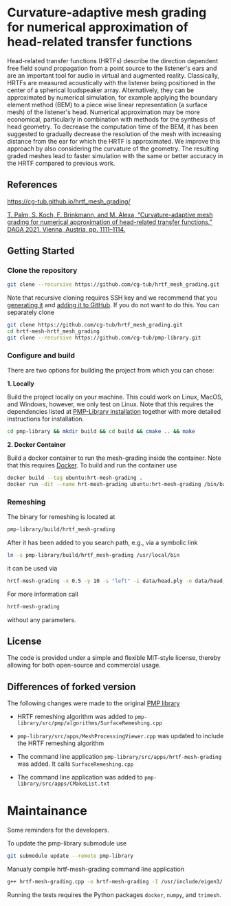 # Curvature-adaptive mesh grading for numerical approximation of head-related transfer functions

Head-related transfer functions (HRTFs) describe the direction dependent free field sound propagation from a point source to the listener's ears and are an important tool for audio in virtual and augmented reality. Classically, HRTFs are measured acoustically with the listener being positioned in the center of a spherical loudspeaker array. Alternatively, they can be approximated by numerical simulation, for example applying the boundary element method (BEM) to a piece wise linear representation (a surface mesh) of the listener's head. Numerical approximation may be more economical, particularly in combination with methods for the synthesis of head geometry. To decrease the computation time of the BEM, it has been suggested to gradually decrease the resolution of the mesh with increasing distance from the ear for which the HRTF is approximated. We improve this approach by also considering the curvature of the geometry. The resulting graded meshes lead to faster simulation with the same or better accuracy in the HRTF compared to previous work.

## References

https://cg-tub.github.io/hrtf_mesh_grading/

[T. Palm, S. Koch, F. Brinkmann, and M. Alexa, “Curvature-adaptive mesh grading for numerical approximation of head-related transfer functions,” DAGA 2021, Vienna, Austria, pp. 1111–1114.](https://www.researchgate.net/publication/356264260_Curvature-adaptive_mesh_grading_for_numerical_approximation_of_head-related_transfer_functions)

## Getting Started

### Clone the repository

```sh
git clone --recursive https://github.com/cg-tub/hrtf_mesh_grading.git
```

Note that recursive cloning requires SSH key and we recommend that you [generating it](https://docs.github.com/en/authentication/connecting-to-github-with-ssh/generating-a-new-ssh-key-and-adding-it-to-the-ssh-agent) and [adding it to GitHub](https://docs.github.com/en/authentication/connecting-to-github-with-ssh/adding-a-new-ssh-key-to-your-github-account). If you do not want to do this. You can separately clone

```sh
git clone https://github.com/cg-tub/hrtf_mesh_grading.git
cd hrtf-mesh-hrtf_mesh_grading
git clone --recursive https://github.com/cg-tub/pmp-library.git
```

### Configure and build

There are two options for building the project from which you can chose:

**1. Locally**

Build the project locally on your machine. This could work on Linux, MacOS, and
Windows, however, we only test on Linux. Note that this requires the dependencies
listed at [PMP-Library installation](https://www.pmp-library.org/installation.html)
together with more detailed instructions for installation.

```sh
cd pmp-library && mkdir build && cd build && cmake .. && make
```

**2. Docker Container**

Build a docker container to run the mesh-grading inside the container. Note that
this requires [Docker](https://www.docker.com/). To build and run the container
use

```sh
docker build --tag ubuntu:hrt-mesh-grading .
docker run -dit --name hrt-mesh-grading ubuntu:hrt-mesh-grading /bin/bash
```

### Remeshing

The binary for remeshing is located at
```sh
pmp-library/build/hrtf_mesh-grading
```

After it has been added to you search path, e.g., via a symbolic link
```sh
ln -s pmp-library/build/hrtf_mesh-grading /usr/local/bin
```

it can be used via
```sh
hrtf-mesh-grading -x 0.5 -y 10 -s "left" -i data/head.ply -o data/head_graded_left.ply
```

For more information call
```sh
hrtf-mesh-grading
```
without any parameters.

## License

The code is provided under a simple and flexible MIT-style
license, thereby allowing for both open-source and commercial usage.

## Differences of forked version

The following changes were made to the original [PMP library](https://github.com/pmp-library/pmp-library)

- HRTF remeshing algorithm was added to
`pmp-library/src/pmp/algorithms/SurfaceRemeshing.cpp`

- `pmp-library/src/apps/MeshProcessingViewer.cpp` was updated to include the
HRTF remeshing algorithm

- The command line application `pmp-library/src/apps/hrtf-mesh-grading` was
added. It calls `SurfaceRemeshing.cpp`

- The command line application was added to `pmp-library/src/apps/CMakeList.txt`

# Maintainance

Some reminders for the developers.

To update the pmp-library submodule use
```sh
git submodule update --remote pmp-library
```

Manualy compile hrtf-mesh-grading command line application
```sh
g++ hrtf-mesh-grading.cpp -o hrtf-mesh-grading -I /usr/include/eigen3/ /usr/local/lib/libpmp.so
```

Running the tests requires the Python packages `docker`, `numpy`, and
`trimesh`.

